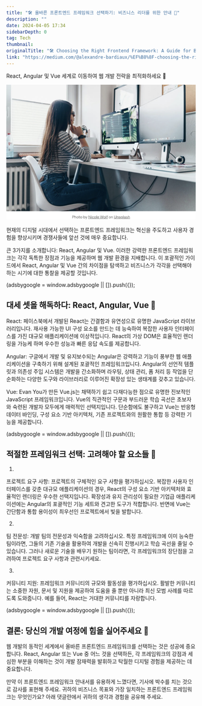 ```yaml
---
title: "🛠️ 올바른 프론트엔드 프레임워크 선택하기: 비즈니스 리더를 위한 안내 🌟"
description: ""
date: 2024-04-05 17:34
sidebarDepth: 0
tag: Tech
thumbnail: 
originalTitle: "🛠️ Choosing the Right Frontend Framework: A Guide for Business Leaders 🌟"
link: "https://medium.com/@alexandre-bardiaux/%EF%B8%8F-choosing-the-right-frontend-framework-a-guide-for-business-leaders-b9ed4c6d5db3"
---
```



React, Angular 및 Vue 세계로 이동하여 웹 개발 전략을 최적화하세요 🚀

![ChoosingtheRightFrontendFrameworkAGuideforBusinessLeaders_0.png](./img/ChoosingtheRightFrontendFrameworkAGuideforBusinessLeaders_0.png)

현재의 디지털 시대에서 선택하는 프론트엔드 프레임워크는 혁신을 주도하고 사용자 경험을 향상시키며 경쟁사들에 앞선 것에 매우 중요합니다.

큰 3가지를 소개합니다: React, Angular 및 Vue. 이러한 강력한 프론트엔드 프레임워크는 각각 독특한 장점과 기능을 제공하며 웹 개발 환경을 지배합니다. 이 포괄적인 가이드에서 React, Angular 및 Vue 간의 차이점을 탐색하고 비즈니스가 각각을 선택해야 하는 시기에 대한 통찰을 제공할 것입니다.

<!-- ui-log 수평형 -->
<ins class="adsbygoogle"
  style="display:block"
  data-ad-client="ca-pub-4877378276818686"
  data-ad-slot="9743150776"
  data-ad-format="auto"
  data-full-width-responsive="true"></ins>
<component is="script">
(adsbygoogle = window.adsbygoogle || []).push({});
</component>

## 대세 셋을 해독하다: React, Angular, Vue 🎨

React: 페이스북에서 개발된 React는 간결함과 유연성으로 유명한 JavaScript 라이브러리입니다. 재사용 가능한 UI 구성 요소를 만드는 데 능숙하여 복잡한 사용자 인터페이스를 가진 대규모 애플리케이션에 이상적입니다. React의 가상 DOM은 효율적인 렌더링을 가능케 하며 우수한 성능과 빠른 응답 속도를 제공합니다.

Angular: 구글에서 개발 및 유지보수되는 Angular은 강력하고 기능이 풍부한 웹 애플리케이션을 구축하기 위해 설계된 포괄적인 프레임워크입니다. Angular의 선언적 템플릿과 의존성 주입 시스템은 개발을 간소화하며 라우팅, 상태 관리, 폼 처리 등 작업을 단순화하는 다양한 도구와 라이브러리로 이루어진 확장성 있는 생태계를 갖추고 있습니다.

Vue: Evan You가 만든 Vue.js는 채택하기 쉽고 다재다능한 점으로 유명한 진보적인 JavaScript 프레임워크입니다. Vue의 직관적인 구문과 부드러운 학습 곡선은 초보자와 숙련된 개발자 모두에게 매력적인 선택지입니다. 단순함에도 불구하고 Vue는 반응형 데이터 바인딩, 구성 요소 기반 아키텍처, 기존 프로젝트와의 원활한 통합 등 강력한 기능을 제공합니다.

<!-- ui-log 수평형 -->
<ins class="adsbygoogle"
  style="display:block"
  data-ad-client="ca-pub-4877378276818686"
  data-ad-slot="9743150776"
  data-ad-format="auto"
  data-full-width-responsive="true"></ins>
<component is="script">
(adsbygoogle = window.adsbygoogle || []).push({});
</component>

## 적절한 프레임워크 선택: 고려해야 할 요소들 🤔

1.
프로젝트 요구 사항: 프로젝트의 구체적인 요구 사항을 평가하십시오. 복잡한 사용자 인터페이스를 갖춘 대규모 애플리케이션의 경우, React의 구성 요소 기반 아키텍처와 효율적인 렌더링은 우수한 선택지입니다. 확장성과 유지 관리성이 필요한 기업급 애플리케이션에는 Angular의 포괄적인 기능 세트와 견고한 도구가 적합합니다. 반면에 Vue는 간단함과 통합 용이성이 최우선인 프로젝트에서 빛을 발합니다.

2.
팀 전문성: 개발 팀의 전문성과 익숙함을 고려하십시오. 특정 프레임워크에 이미 능숙한 팀이라면, 그들의 기존 기술을 활용하여 개발을 신속히 진행시키고 학습 곡선을 줄일 수 있습니다. 그러나 새로운 기술을 배우기 원하는 팀이라면, 각 프레임워크의 장단점을 고려하여 프로젝트 요구 사항과 관련시키세요.

3.
커뮤니티 지원: 프레임워크 커뮤니티의 규모와 활동성을 평가하십시오. 활발한 커뮤니티는 소중한 자원, 문서 및 지원을 제공하여 도움을 줄 뿐만 아니라 최신 모범 사례를 따르도록 도와줍니다. 예를 들어, React는 거대한 커뮤니티를 자랑합니다.

<!-- ui-log 수평형 -->
<ins class="adsbygoogle"
  style="display:block"
  data-ad-client="ca-pub-4877378276818686"
  data-ad-slot="9743150776"
  data-ad-format="auto"
  data-full-width-responsive="true"></ins>
<component is="script">
(adsbygoogle = window.adsbygoogle || []).push({});
</component>

## 결론: 당신의 개발 여정에 힘을 실어주세요 🚀

웹 개발의 동적인 세계에서 올바른 프론트엔드 프레임워크를 선택하는 것은 성공에 중요합니다. React, Angular 또는 Vue 중 어느 것을 선택하든, 각 프레임워크의 강점과 세심한 부분을 이해하는 것이 개발 잠재력을 발휘하고 탁월한 디지털 경험을 제공하는 데 중요합니다.

만약 이 프론트엔드 프레임워크 안내서를 유용하게 느꼈다면, 기사에 박수를 치는 것으로 감사를 표현해 주세요. 귀하의 비즈니스 목표와 가장 일치하는 프론트엔드 프레임워크는 무엇인가요? 아래 댓글란에서 귀하의 생각과 경험을 공유해 주세요.